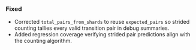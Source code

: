 ### Fixed
- Corrected `total_pairs_from_shards` to reuse `expected_pairs` so strided counting tallies every valid transition pair in debug summaries.
- Added regression coverage verifying strided pair predictions align with the counting algorithm.
